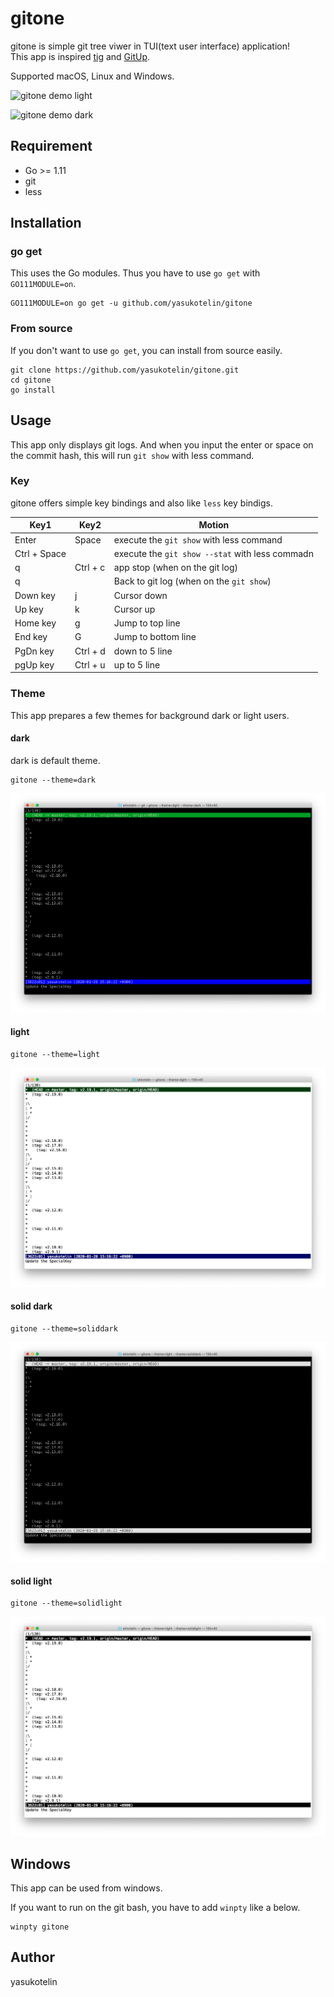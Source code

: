 # gitone

gitone is simple git tree viwer in TUI(text user interface) application!<br>
This app is inspired [tig](https://github.com/jonas/tig) and [GitUp](https://github.com/git-up/GitUp).

Supported macOS, Linux and Windows.

![gitone demo light](./images/gitone-light-demo.gif)

![gitone demo dark](./images/gitone-dark-demo.gif)

## Requirement

- Go >= 1.11
- git
- less

## Installation

### go get

This uses the Go modules. Thus you have to use `go get` with `GO111MODULE=on`.

```
GO111MODULE=on go get -u github.com/yasukotelin/gitone
```

### From source

If you don't want to use `go get`, you can install from source easily.

```
git clone https://github.com/yasukotelin/gitone.git
cd gitone
go install
```

## Usage

This app only displays git logs. And when you input the enter or space on the commit hash, this will run `git show` with less command.

### Key

gitone offers simple key bindings and also like `less` key bindigs.

| Key1         | Key2     | Motion                                          |
|--------------|----------|-------------------------------------------------|
| Enter        | Space    | execute the `git show` with less command        |
| Ctrl + Space |          | execute the `git show --stat` with less commadn |
| q            | Ctrl + c | app stop (when on the git log)                  |
| q            |          | Back to git log (when on the `git show`)        |
| Down key     | j        | Cursor down                                     |
| Up key       | k        | Cursor up                                       |
| Home key     | g        | Jump to top line                                |
| End key      | G        | Jump to bottom line                             |
| PgDn key     | Ctrl + d | down to 5 line                                  |
| pgUp key     | Ctrl + u | up to 5 line                                    |

### Theme

This app prepares a few themes for background dark or light users.

#### dark

dark is default theme.

```
gitone --theme=dark
```

![gitone dark](./images/gitone-dark.png)

#### light

```
gitone --theme=light
```

![gitone light](./images/gitone-light.png)

#### solid dark

```
gitone --theme=soliddark
```

![gitone solid dark](./images/gitone-soliddark.png)

#### solid light

```
gitone --theme=solidlight
```

![gitone solid light](./images/gitone-solidlight.png)

## Windows

This app can be used from windows.

If you want to run on the git bash, you have to add `winpty` like a below.

```
winpty gitone
```

## Author

yasukotelin

